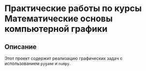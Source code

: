 # Практические работы по курсы Математические основы компьютерной графики

## Описание

Этот проект содержит реализацию графических задач с использованием `pygame` и `numpy`.
